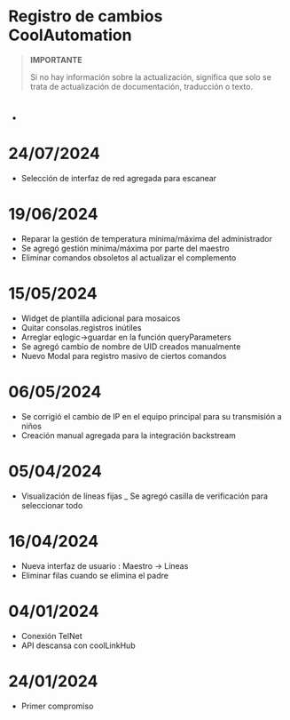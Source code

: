 # Registro de cambios CoolAutomation


>**IMPORTANTE**
>
>Si no hay información sobre la actualización, significa que solo se trata de actualización de documentación, traducción o texto.


# 
- 

# 24/07/2024
- Selección de interfaz de red agregada para escanear

# 19/06/2024

- Reparar la gestión de temperatura mínima/máxima del administrador
- Se agregó gestión mínima/máxima por parte del maestro
- Eliminar comandos obsoletos al actualizar el complemento


# 15/05/2024

- Widget de plantilla adicional para mosaicos
- Quitar consolas.registros inútiles
- Arreglar eqlogic->guardar en la función queryParameters
- Se agregó cambio de nombre de UID creados manualmente
- Nuevo Modal para registro masivo de ciertos comandos


# 06/05/2024

- Se corrigió el cambio de IP en el equipo principal para su transmisión a niños
- Creación manual agregada para la integración backstream

# 05/04/2024

- Visualización de líneas fijas
_ Se agregó casilla de verificación para seleccionar todo

# 16/04/2024

- Nueva interfaz de usuario :  Maestro -> Líneas
- Eliminar filas cuando se elimina el padre


# 04/01/2024

- Conexión TelNet
- API descansa con coolLinkHub

# 24/01/2024

- Primer compromiso

